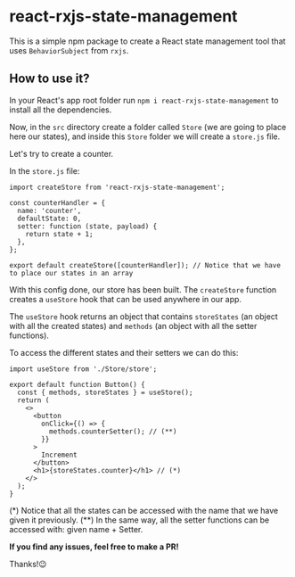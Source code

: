 # react-rxjs-state-management

This is a simple npm package to create a React state management tool that uses `BehaviorSubject` from `rxjs`.

## How to use it?

In your React's app root folder run `npm i react-rxjs-state-management` to install all the dependencies.

Now, in the `src` directory create a folder called `Store` (we are going to place here our states), and inside this `Store` folder we will create a `store.js` file.

Let's try to create a counter. 

In the `store.js` file:
```
import createStore from 'react-rxjs-state-management';

const counterHandler = {
  name: 'counter',
  defaultState: 0,
  setter: function (state, payload) {
    return state + 1;
  },
};

export default createStore([counterHandler]); // Notice that we have to place our states in an array
```

With this config done, our store has been built. The `createStore` function creates a `useStore` hook that can be used anywhere in our app.

The `useStore` hook returns an object that contains `storeStates` (an object with all the created states) and `methods` (an object with all the setter functions).

To access the different states and their setters we can do this:

```
import useStore from './Store/store';

export default function Button() {
  const { methods, storeStates } = useStore();
  return (
    <>
      <button
        onClick={() => {
          methods.counterSetter(); // (**)
        }}
      >
        Increment
      </button>
      <h1>{storeStates.counter}</h1> // (*)
    </>
  );
}
```

(*) Notice that all the states can be accessed with the name that we have given it previously.
(**) In the same way, all the setter functions can be accessed with: given name + Setter.

**If you find any issues, feel free to make a PR!**

Thanks!😉